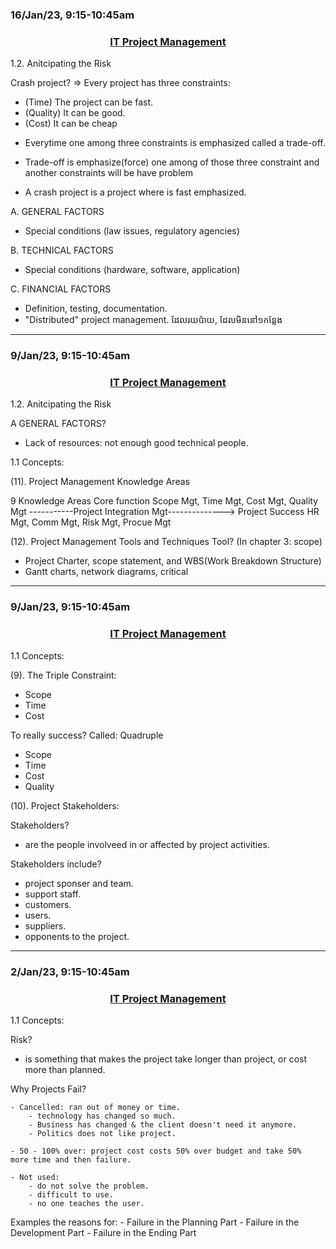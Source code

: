 ### 16/Jan/23, 9:15-10:45am

### <center> <u> IT Project Management </u> </center>

1.2. Anitcipating the Risk

Crash project?
=> Every project has three constraints:

- (Time) The project can be fast.
- (Quality) It can be good.
- (Cost) It can be cheap

* Everytime one among three constraints is emphasized called a trade-off.

* Trade-off is emphasize(force) one among of those three constraint and another constraints will be have problem

* A crash project is a project where is fast emphasized.

A. GENERAL FACTORS
- Special conditions (law issues, regulatory agencies)

B. TECHNICAL FACTORS
- Special conditions (hardware, software, application)

C. FINANCIAL FACTORS
- Definition, testing, documentation.
- "Distributed" project management. ដែលរយប៉ាយ, ដែលមិននៅ១កន្លែង

-----------------------------------

### 9/Jan/23, 9:15-10:45am

### <center> <u> IT Project Management </u> </center>

1.2. Anitcipating the Risk

A GENERAL FACTORS?
- Lack of resources: not enough good technical people.

1.1 Concepts:

(11). Project Management Knowledge Areas

9 Knowledge Areas
Core function
Scope Mgt, Time Mgt, Cost Mgt, Quality Mgt
-----------Project Integration Mgt--------------> Project Success
HR Mgt, Comm Mgt, Risk Mgt, Procue Mgt

(12). Project Management Tools and Techniques
Tool? (In chapter 3: scope)
- Project Charter, scope statement, and WBS(Work Breakdown Structure)
- Gantt charts, network diagrams, critical

-----------------------------------

### 9/Jan/23, 9:15-10:45am

### <center> <u> IT Project Management </u> </center>

1.1 Concepts:

(9). The Triple Constraint:

- Scope
- Time
- Cost

To really success?
Called: Quadruple
- Scope
- Time
- Cost
- Quality

(10). Project Stakeholders:

Stakeholders?
- are the people involveed in or affected by project activities.

Stakeholders include?
- project sponser and team.
- support staff.
- customers.
- users.
- suppliers.
- opponents to the project.

-----------------------------------

### 2/Jan/23, 9:15-10:45am

### <center> <u> IT Project Management </u> </center>

1.1 Concepts:

Risk?
- is something that makes the project take longer than project, or cost more than planned.

Why Projects Fail?

    - Cancelled: ran out of money or time.
        - technology has changed so much.
        - Business has changed & the client doesn't need it anymore.
        - Politics does not like project.

    - 50 - 100% over: project cost costs 50% over budget and take 50%  more time and then failure.

    - Not used: 
        - do not solve the problem.
        - difficult to use.
        - no one teaches the user.

Examples the reasons for:
    - Failure in the Planning Part
    - Failure in the Development Part
    - Failure in the Ending Part